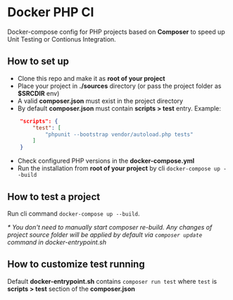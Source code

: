 # Docker PHP CI
Docker-compose config for PHP projects based on __Composer__ to speed up Unit Testing or Contionus Integration.

## How to set up
* Clone this repo and make it as __root of your project__
* Place your project in __./sources__ directory (or pass the project folder as __$SRCDIR__ env)
* A valid __composer.json__ must exist in the project directory
* By default __composer.json__ must contain __scripts > test__ entry. Example:
```json
    "scripts": {
        "test": [
            "phpunit --bootstrap vendor/autoload.php tests"
        ]
    }
```
* Check configured PHP versions in the __docker-compose.yml__
* Run the installation from __root of your project__ by cli `docker-compose up --build`

## How to test a project
Run cli command `docker-compose up --build`.

_* You don't need to manually start composer re-build. Any changes of project source folder will be applied
by default via `composer update` command in docker-entrypoint.sh_

## How to customize test running
Default __docker-entrypoint.sh__ contains `composer run test` where `test` is __scripts > test__ section
of the __composer.json__